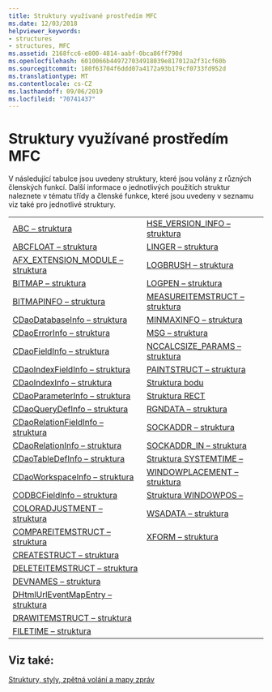 ```yaml
---
title: Struktury využívané prostředím MFC
ms.date: 12/03/2018
helpviewer_keywords:
- structures
- structures, MFC
ms.assetid: 2168fcc6-e800-4814-aabf-0bca86ff790d
ms.openlocfilehash: 6010066b449727034918039e817012a2f31cf60b
ms.sourcegitcommit: 180f63704f6ddd07a4172a93b179cf0733fd952d
ms.translationtype: MT
ms.contentlocale: cs-CZ
ms.lasthandoff: 09/06/2019
ms.locfileid: "70741437"
---
```

# <a name="structures-used-by-mfc"></a>Struktury využívané prostředím MFC

V následující tabulce jsou uvedeny struktury, které jsou volány z různých členských funkcí. Další informace o jednotlivých použitích struktur naleznete v tématu třídy a členské funkce, které jsou uvedeny v seznamu viz také pro jednotlivé struktury.

|||
|-|-|
|[ABC – struktura](/windows/win32/api/wingdi/ns-wingdi-abc)|[HSE_VERSION_INFO – struktura](../../mfc/reference/hse-version-info-structure.md)|
|[ABCFLOAT – struktura](/windows/win32/api/wingdi/ns-wingdi-abcfloat)|[LINGER – struktura](/windows/win32/api/winsock/ns-winsock-linger)|
|[AFX_EXTENSION_MODULE – struktura](../../mfc/reference/afx-extension-module-structure.md)|[LOGBRUSH – struktura](/windows/win32/api/wingdi/ns-wingdi-logbrush)|
|[BITMAP – struktura](/windows/win32/api/wingdi/ns-wingdi-bitmap)|[LOGPEN – struktura](/windows/win32/api/Wingdi/ns-wingdi-logpen)|
|[BITMAPINFO – struktura](/windows/win32/api/wingdi/ns-wingdi-bitmapinfo)|[MEASUREITEMSTRUCT – struktura](/windows/win32/api/winuser/ns-winuser-measureitemstruct)|
|[CDaoDatabaseInfo – struktura](../../mfc/reference/cdaodatabaseinfo-structure.md)|[MINMAXINFO – struktura](/windows/win32/api/winuser/ns-winuser-minmaxinfo)|
|[CDaoErrorInfo – struktura](../../mfc/reference/cdaoerrorinfo-structure.md)|[MSG – struktura](/windows/win32/api/winuser/ns-winuser-msg)|
|[CDaoFieldInfo – struktura](../../mfc/reference/cdaofieldinfo-structure.md)|[NCCALCSIZE_PARAMS – struktura](/windows/win32/api/winuser/ns-winuser-nccalcsize_params)|
|[CDaoIndexFieldInfo – struktura](../../mfc/reference/cdaoindexfieldinfo-structure.md)|[PAINTSTRUCT – struktura](/windows/win32/api/winuser/ns-winuser-paintstruct)|
|[CDaoIndexInfo – struktura](../../mfc/reference/cdaoindexinfo-structure.md)|[Struktura bodu](/windows/win32/api/windef/ns-windef-point)|
|[CDaoParameterInfo – struktura](../../mfc/reference/cdaoparameterinfo-structure.md)|[Struktura RECT](/windows/win32/api/windef/ns-windef-rect)|
|[CDaoQueryDefInfo – struktura](../../mfc/reference/cdaoquerydefinfo-structure.md)|[RGNDATA – struktura](/windows/win32/api/wingdi/ns-wingdi-rgndata)|
|[CDaoRelationFieldInfo – struktura](../../mfc/reference/cdaorelationfieldinfo-structure.md)|[SOCKADDR – struktura](/windows/win32/winsock/sockaddr-2)|
|[CDaoRelationInfo – struktura](../../mfc/reference/cdaorelationinfo-structure.md)|[SOCKADDR_IN – struktura](/windows/win32/winsock/sockaddr-2)|
|[CDaoTableDefInfo – struktura](../../mfc/reference/cdaotabledefinfo-structure.md)|[Struktura SYSTEMTIME –](/windows/win32/api/minwinbase/ns-minwinbase-systemtime)
|[CDaoWorkspaceInfo – struktura](../../mfc/reference/cdaoworkspaceinfo-structure.md)|[WINDOWPLACEMENT – struktura](/windows/win32/api/winuser/ns-winuser-windowplacement)|
|[CODBCFieldInfo – struktura](../../mfc/reference/codbcfieldinfo-structure.md)|[Struktura WINDOWPOS –](/windows/win32/api/winuser/ns-winuser-windowpos)
|[COLORADJUSTMENT – struktura](/windows/win32/api/wingdi/ns-wingdi-coloradjustment)|[WSADATA – struktura](/windows/win32/api/winsock2/ns-winsock2-wsadata)|
|[COMPAREITEMSTRUCT – struktura](/windows/win32/api/winuser/ns-winuser-compareitemstruct)|[XFORM – struktura](/windows/win32/api/wingdi/ns-wingdi-xform)|
|[CREATESTRUCT – struktura](/windows/win32/api/winuser/ns-winuser-createstructw)||
|[DELETEITEMSTRUCT – struktura](/windows/win32/api/winuser/ns-winuser-deleteitemstruct)||
|[DEVNAMES – struktura](/windows/win32/api/commdlg/ns-commdlg-devnames)||
|[DHtmlUrlEventMapEntry – struktura](../../mfc/reference/dhtmlurleventmapentry-structure.md)||
|[DRAWITEMSTRUCT – struktura](/windows/win32/api/winuser/ns-winuser-drawitemstruct)||
|[FILETIME – struktura](/windows/win32/api/minwinbase/ns-minwinbase-filetime)||

## <a name="see-also"></a>Viz také:

[Struktury, styly, zpětná volání a mapy zpráv](../../mfc/reference/structures-styles-callbacks-and-message-maps.md)
